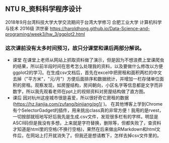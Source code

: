 ## NTU R_资料科学程序设计
2018年9月台湾科技大学大学交流期间于台湾大学修习
合肥工业大学 计算机科学与技术 2016级 洪世豪
https://haroldhong.github.io/Data-Science-and-programing/week3/hw_3/ggplot2.html
### 这次课前没有太多时间预习，故只分课堂和课后两部分解说。
- 课堂
在课堂上老师从网站上抓取资料做了演示，但是因为不想浪费上堂课爬虫的结果，所以前半段时间在思考怎么处理我的资料，以及要做什么修改以方便ggplot2的学习。在生成csv文档后，首先在excel中把房租和面积两栏的中文去掉（"平方米"，"元/月"）方便后面排序和数据统计，并增加一栏存储单位面积的房租。观察发现，如房屋结构，房间朝向，小区名字等信息都是文字而非数字，所以我先观看老师在ppt上的视频资料对房屋结构做了直方图。
- 课后
因对杭州这座城市很是喜爱，所以很好奇它房租的数据(https://hz.lianjia.com/zufang/binjiang/pg1/ )。  在其他博客上学到Chrome有个SelectorGadget的插件，用来挑出class真的非常方便！我用的是rvest，一切按部就班地写好后我先是生成.csv文件，发现很多栏有<U00A0><U00A0>的字样。明显是ASCII码但是我没有多想，上来就是字符替换，删除等，但都失败了，查资料才知道是html里的空格(不换行空格)，果然在后来做出RMarkdown和html文件后，在网站上打开<U00A0>就消失了。但我还是想请教下，怎样去掉csv文件里的<U00A0>。
